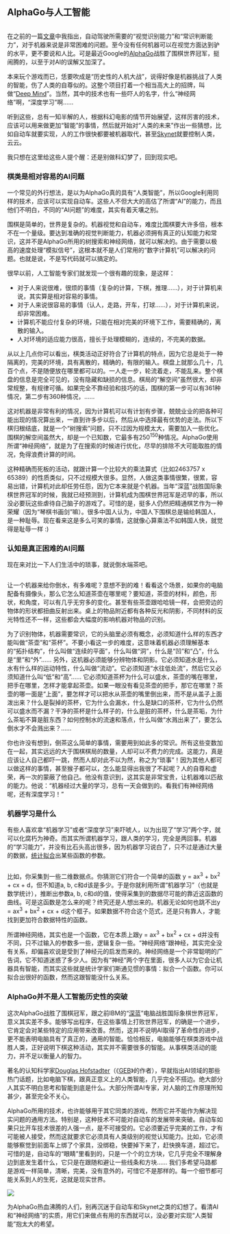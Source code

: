 <div class="inner">
<h2>AlphaGo与人工智能</h2>
<p><img src="http://upload-images.jianshu.io/upload_images/68562-585d20981fef6a5b.jpg?imageMogr2/auto-orient/strip%7CimageView2/2/w/300" alt="" /></p>
<p>在之前的一篇<a href="http://www.jianshu.com/p/01d1b2542036">文章</a>中我指出，自动驾驶所需要的“视觉识别能力”和“常识判断能力”，对于机器来说是非常困难的问题。至今没有任何机器可以在视觉方面达到驴的水平，更不要说和人比。可是最近Google的<a href="https://deepmind.com/alpha-go.html">AlphaGo</a>战胜了围棋世界冠军，挺闹腾的，以至于对AI的误解又加深了。</p>
<p>本来玩个游戏而已，恁要吹成是“历史性的人机大战”，说得好像是机器挑战了人类的智能，伤了人类的自尊似的。这整个项目打着一个相当高大上的招牌，叫做“<a href="http://deepmind.com">Deep Mind</a>”。当然，其中的技术也有一些吓人的名字，什么“神经网络”啊，“深度学习”啊……</p>
<p>听到这些，总有一知半解的人，根据科幻电影的情节开始展望，这样厉害的技术，应该可以用来做更加“智能”的事情，然后就开始对“人类的未来”作出一些猜想，比如自动车就要实现，人的工作很快都要被机器取代，甚至<a href="https://en.wikipedia.org/wiki/Skynet_(Terminator)">Skynet</a>就要控制人类，云云。</p>
<p>我只想在这里给这些人提个醒：还是别做科幻梦了，回到现实吧。</p>
<h3 id="棋类是相对容易的ai问题">棋类是相对容易的AI问题</h3>
<p>一个常见的外行想法，是以为AlphaGo真的具有“人类智能”，所以Google利用同样的技术，应该可以实现自动车。这些人不但大大的高估了所谓“AI”的能力，而且他们不明白，不同的“AI问题”的难度，其实有着天壤之别。</p>
<p>围棋是简单的，世界是复杂的。机器视觉和自动车，难度比围棋要大许多倍，根本不在一个量级。要达到准确的视觉判断能力，机器必须拥有真正的认知能力和常识，这并不是AlphaGo所用的树搜索和神经网络，就可以解决的。由于需要以极高的速度处理“模拟信号”，这根本就不是人们常用的“数字计算机”可以解决的问题。也就是说，不是写代码就可以搞定的。</p>
<p>很早以前，人工智能专家们就发现一个很有趣的现象，是这样：</p>
<ul>
<li>对于人来说很难，很烦的事情（复杂的计算，下棋，推理……），对于计算机来说，其实算是相对容易的事情。</li>
<li>对于人来说很容易的事情（认人，走路，开车，打球……），对于计算机来说，却非常困难。</li>
<li>计算机不能应付复杂的环境，只能在相对完美的环境下工作，需要精确的，离散的输入。</li>
<li>人对环境的适应能力很高，擅长于处理模糊的，连续的，不完美的数据。</li>
</ul>
<p>从以上几点你可以看出，棋类活动正好符合了计算机的特点，因为它总是处于一种隔离的，完美的环境，具有离散的，精确的，有限的输入。棋盘上就那么几十，几百个点，不是随便放在哪里都可以的。一人走一步，轮流着走，不能乱来。整个棋盘的信息是完全可见的，没有隐藏和缺损的信息。棋局的“解空间”虽然很大，却非常规整，有规律可循。如果完全不靠经验和技巧的话，围棋的第一步可以有361种情况，第二步有360种情况，……</p>
<p>这对机器是非常有利的情况，因为计算机可以有计划有步骤，兢兢业业的把各种可能出现的情况算出来，一直到许多步以后，然后从中选择最有优势的走法。所以下棋归根结底，就是一个“树搜索”问题，只不过因为规模太大，需要加入一些优化。围棋的解空间虽然大，却是一个已知数，它最多有250<sup>150</sup>种情况。AlphaGo使用所谓“神经网络”，就是为了在搜索的时候进行优化，尽早的排除不大可能取胜的情况，免得浪费计算的时间。</p>
<p>这种精确而死板的活动，就跟计算一个比较大的乘法算式（比如2463757 x 65389）的性质类似，只不过规模大很多。显然，人做这类事情很繁，很累，容易出错，计算机对此却任劳任怨，因为它本来就是个机器。当年“深蓝”战胜国际象棋世界冠军的时候，我就已经预测到，计算机成为围棋世界冠军是迟早的事，所以没必要玩这些虐待自己脑子的游戏了。可惜的是，挺多人仍然把精通棋艺作为一种荣耀（因为“琴棋书画剑”嘛）。很多中国人认为，中国人下围棋总是输给韩国人，是一种耻辱。现在看来这是多么可笑的事情，这就像心算乘法不如韩国人快，就觉得是耻辱一样 :)</p>
<h3 id="认知是真正困难的ai问题">认知是真正困难的AI问题</h3>
<p>现在来对比一下人们生活中的琐事，就说倒水端茶吧。</p>
<p><img src="http://upload-images.jianshu.io/upload_images/68562-a2a10fbeb02f06e3.jpg?imageMogr2/auto-orient/strip%7CimageView2/2/w/240" alt="" /></p>
<p>让一个机器来给你倒水，有多难呢？意想不到的难！看看这个场景，如果你的电脑配备有摄像头，那么它怎么知道茶壶在哪里呢？要知道，茶壶的材料，颜色，形状，和角度，可以有几乎无穷多的变化。甚至有些茶壶跟哈哈镜一样，会把旁边的物体的形状都扭曲反射出来。桌上的物品附近都有各种反光和阴影，不同材料的反光特性还不一样，这些都会大幅度的影响机器对物品的识别。</p>
<p>为了识别物体，机器需要常识，它的头脑里必须有概念，必须知道什么样的东西才能叫做“茶壶”和“茶杯”。不要小看这一步的难度，这意味着机器必须理解基本的“拓扑结构”，什么叫做“连续的平面”，什么叫做“洞”，什么是“凹”和“凸”，什么是“里”和“外”…… 另外，这机器必须能够分辨物体和阴影。它必须知道水是什么，水有什么样的运动特性，什么叫做“流动”。它必须知道“水往低处流”，然后它又必须知道什么叫“低”和“高”…… 它必须知道茶杯为什么可以盛水，茶壶的嘴在哪里，把手在哪里，怎样才能拿起茶壶。如果一眼没有看见茶壶的把手，那它在哪里？茶壶的哪一面是“上面”，要怎样才可以把水从茶壶的嘴里倒出来，而不是从盖子上面泼出来？什么是裂掉的茶杯，它为什么会漏水，什么是缺口的茶杯，它为什么仍然可以盛水而不漏？干净的茶杯是什么样子的，什么是脏的茶杯，什么是茶垢，为什么茶垢不算是脏东西？如何控制水的流速和落点，什么叫做“水溅出来了”，要怎么倒水才不会溅出来？……</p>
<p>你也许没有想到，倒茶这么简单的事情，需要用到如此多的常识。所有这些变数加在一起，其实远远的大于围棋棋局的数量，人却可以不费力的完成。这能力，真是应该让人自己都吓一跳，然而人却对此不以为然，称之为“琐事”！因为其他人都可以做这样的事情，甚至猴子都可以，怎么能显得出我很了不起呢？人的自尊和虚荣，再一次的蒙蔽了他自己。他没有意识到，这其实是非常宝贵，让机器难以匹敌的能力。他说：“机器经过大量的学习，总有一天会做到的。看我们有神经网络呢，还有深度学习！”</p>
<h3 id="机器学习是什么">机器学习是什么</h3>
<p>有些人喜欢拿“机器学习”或者“深度学习”来吓唬人，以为出现了“学习”两个字，就可以化腐朽为神奇。而其实所谓机器学习，跟人类的学习，完全是两回事。机器的“学习能力”，并没有比石头高出很多，因为机器学习说白了，只不过是通过大量的数据，<a href="https://en.wikipedia.org/wiki/Curve_fitting">统计拟合</a>出某些函数的参数。</p>
<p><img src="http://upload-images.jianshu.io/upload_images/68562-e80aecf3dfb56edf.png?imageMogr2/auto-orient/strip%7CimageView2/2/w/300" alt="" /></p>
<p>比如，你采集到一些二维数据点。你猜测它们符合一个简单的函数 y = ax<sup>3</sup> + bx<sup>2</sup> + cx + d，但不知道a, b, c和d该是多少。于是你就利用所谓“机器学习”（也就是数学统计），推断出参数a, b, c和d的值，使得采集到的数据尽可能的靠近这函数的曲线。可是这函数是怎么来的呢？终究还是人想出来的。机器无论如何也跳不出y = ax<sup>3</sup> + bx<sup>2</sup> + cx + d这个框子。如果数据不符合这个范式，还是只有靠人，才能找到更加符合数据特性的函数。</p>
<p>所谓神经网络，其实也是一个函数，它在本质上跟y = ax<sup>3</sup> + bx<sup>2</sup> + cx + d并没有不同，只不过输入的参数多一些，逻辑复杂一些。“神经网络”跟神经，其实完全没有关系，却偏喜欢说是受到了神经元的启发而来的。神经网络是一个非常聪明的广告词，它不知道迷惑了多少人。因为有“神经”两个字在里面，很多人以为它会让机器具有智能，而其实这些就是统计学家们斯通见惯的事情：拟合一个函数。你可以拟合出很好的函数，然而这跟智能没什么关系。</p>
<h3 id="alphago并不是人工智能历史性的突破">AlphaGo并不是人工智能历史性的突破</h3>
<p>这次AlphaGo战胜了围棋冠军，跟之前IBM的“<a href="http://www.theverge.com/2016/3/12/11211306/ibm-deep-blue-murray-campbell-alphago-deepmind-interview">深蓝</a>”电脑战胜国际象棋世界冠军，意义其实差不多。能够写出程序，在这些事情上打败世界冠军，的确是一个进步，它肯定会对某些特定的应用带来改善。然而，这并不说明AI取得了革命性的进步，更不能表明电脑具有了真正的，通用的智能。恰恰相反，电脑能够在棋类游戏中战胜人类，正好说明下棋这种活动，其实并不需要很多的智能。从事棋类活动的能力，并不足以衡量人的智力。</p>
<p>著名的认知科学家<a href="http://www.theatlantic.com/magazine/archive/2013/11/the-man-who-would-teach-machines-to-think/309529">Douglas Hofstadter</a>（《<a href="https://en.wikipedia.org/wiki/G%C3%B6del,_Escher,_Bach">GEB</a>》的作者），早就指出AI领域的那些热门话题，比如电脑下棋，跟真正意义上的人类智能，几乎完全不搭边。绝大部分人其实不明白思考和智能到底是什么。大部分所谓AI专家，对人脑的工作原理所知甚少，甚至完全不关心。</p>
<p>AlphaGo所用的技术，也许能够用于其它同类的游戏，然而它并不能作为解决现实问题的通用方法。特别是，这种技术不可能对自动车的发展带来突破。自动车如果只比开车技术很差的人强一点，是不可接受的。它必须要近乎完美的工作，才有可能被人接受，然而这就要求它必须具有人类级别的视觉认知能力。比如，它必须能够察觉到前面车上绑了个家具，没绑稳，快要掉下来了，赶快换车道，超过它。可惜的是，自动车的“眼睛”里看到的，只是一个个的立方块，它几乎完全不理解身边到底发生着什么，它只是在跟随和避让一些线条和方块…… 我们多希望马路都是游戏一样简单，清晰，完美，没有意外的，可惜它不是那样的。每一个细节都可能关系到人的生死，这就是现实世界。</p>
<p><a href="http://www.dailymail.co.uk/sciencetech/article-3491916/Google-admits-self-driving-car-got-wrong-Bus-crash-caused-software-trying-predict-driver-do.html"><img src="http://upload-images.jianshu.io/upload_images/68562-585cdc79ddbab240.png?imageMogr2/auto-orient/strip%7CimageView2/2/w/400" /></a></p>
<p>为AlphaGo热血沸腾的人们，别再沉迷于自动车和Skynet之类的幻想了。看清AI和“神经网络”的实质，用它们来做点有用的东西就可以，没必要对实现“人类智能”抱太大的希望。</p>
</div>
<div class="ad-banner" style="margin-top: 5px">
<script async src="//pagead2.googlesyndication.com/pagead/js/adsbygoogle.js"></script>
<ins class="adsbygoogle"
                    style="display:inline-block;width:100%;height:90px"
                    data-ad-client="ca-pub-1331524016319584"
                    data-ad-slot="6657867155"></ins>
<script>(adsbygoogle = window.adsbygoogle || []).push({});</script>
</div>
<script data-ad-client="ca-pub-1331524016319584" async
            src="https://pagead2.googlesyndication.com/pagead/js/adsbygoogle.js">
</script>
    
